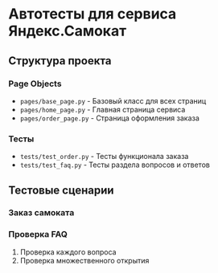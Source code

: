 # Автотесты для сервиса Яндекс.Самокат

## Структура проекта

### Page Objects

- `pages/base_page.py` - Базовый класс для всех страниц
- `pages/home_page.py` - Главная страница сервиса
- `pages/order_page.py` - Страница оформления заказа

### Тесты

- `tests/test_order.py` - Тесты функционала заказа
- `tests/test_faq.py` - Тесты раздела вопросов и ответов

## Тестовые сценарии

### Заказ самоката

### Проверка FAQ

1. Проверка каждого вопроса
2. Проверка множественного открытия
